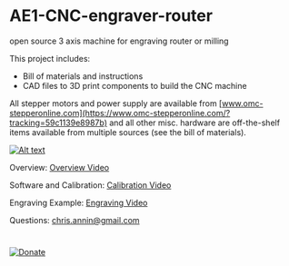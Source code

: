 # AE1-CNC-engraver-router
open source 3 axis machine for engraving router or milling

This project includes:

- Bill of materials and instructions
- CAD files to 3D print components to build the CNC machine

All stepper motors and power supply are available from  [www.omc-stepperonline.com](https://www.omc-stepperonline.com/?tracking=59c1139e8987b) and all other misc. hardware are off-the-shelf items available from multiple sources (see the bill of materials).

[![Alt text](https://img.youtube.com/vi/d7oNVzQT3E/0.jpg)](https://www.youtube.com/watch?v=d7oNVzQT3E)

Overview: [Overview Video](https://youtu.be/MMESgfq2Mjg)

Software and Calibration: [Calibration Video](https://youtu.be/BozgdjE-HR8)

Engraving Example: [Engraving Video](https://youtu.be/FIx6olybAeQ)

Questions: chris.annin@gmail.com
#
[![Donate](https://img.shields.io/badge/Donate-PayPal-green.svg)](https://www.paypal.me/ChrisAnnin)
